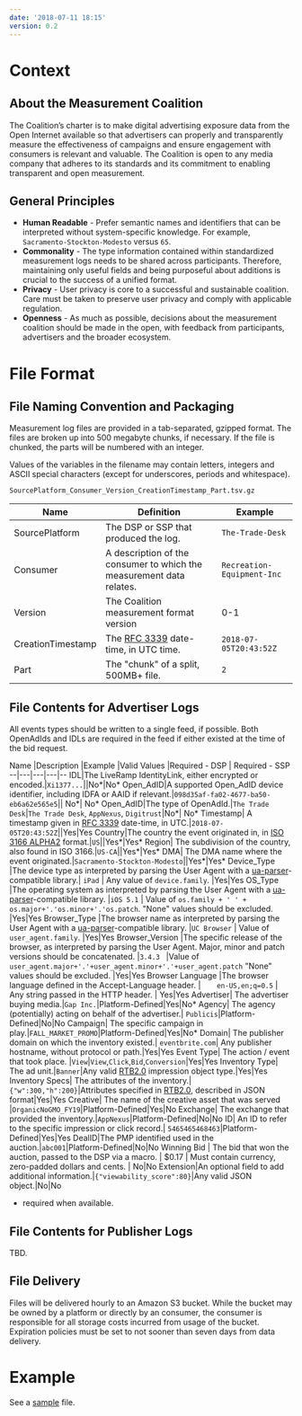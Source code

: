 ```yaml
---
date: '2018-07-11 18:15'
version: 0.2
---
```


# Context

## About the Measurement Coalition
The Coalition’s charter is to make digital advertising exposure data from the Open Internet available so that advertisers can properly and transparently measure the effectiveness of campaigns and ensure engagement with consumers is relevant and valuable. The Coalition is open to any media company that adheres to its standards and its commitment to enabling transparent and open measurement.

## General Principles
- **Human Readable** - Prefer semantic names and identifiers that can be interpreted without system-specific knowledge. For example, `Sacramento-Stockton-Modesto` versus `65`.
- **Commonality** - The type information contained within standardized measurement logs needs to be shared across participants. Therefore, maintaining only useful fields and being purposeful about additions is crucial to the success of a unified format.
- **Privacy** - User privacy is core to a successful and sustainable coalition. Care must be taken to preserve user privacy and comply with applicable regulation.
- **Openness** - As much as possible, decisions about the measurement coalition should be made in the open, with feedback from participants, advertisers and the broader ecosystem.

# File Format
## File Naming Convention and Packaging

Measurement log files are provided in a tab-separated, gzipped format. The files are broken up into 500 megabyte chunks, if necessary. If the file is chunked, the parts will be numbered with an integer.

Values of the variables in the filename may contain letters, integers and ASCII special characters (except for underscores, periods and whitespace).

`SourcePlatform_Consumer_Version_CreationTimestamp_Part.tsv.gz`

Name  |Definition   |Example  
--|---|--
SourcePlatform|The DSP or SSP that produced the log.|`The-Trade-Desk`  
Consumer|A description of the consumer to which the measurement data relates.   |`Recreation-Equipment-Inc`  
Version  |The Coalition measurement format version   | 0-1  
CreationTimestamp|The [RFC 3339](https://tools.ietf.org/html/rfc3339#section-5) date-time, in UTC time.   |`2018-07-05T20:43:52Z`  
Part|The "chunk" of a split, 500MB+ file.   |`2`  

## File Contents for Advertiser Logs
All events types should be written to a single feed, if possible. Both OpenAdIds and IDLs are required in the feed if either existed at the time of the bid request.

Name  |Description   |Example   |Valid Values   |Required - DSP | Required - SSP  
--|---|---|---|--
IDL|The LiveRamp IdentityLink, either encrypted or encoded.|`Xi1377...`||No*|No*
Open_AdID|A supported Open_AdID device identifier, including IDFA or AAID if relevant.|`098d35af-fa02-4677-ba50-eb6a62e565e5`|| No*| No*
Open_AdID|The type of OpenAdId.|`The Trade Desk`|`The Trade Desk`, `AppNexus`, `Digitrust`|No*| No*
Timestamp|	A timestamp given in [RFC 3339](https://tools.ietf.org/html/rfc3339#section-5) date-time, in UTC.|`2018-07-05T20:43:52Z`||Yes|Yes
Country|The country the event originated in, in [ISO 3166 ALPHA2](https://en.wikipedia.org/wiki/ISO_3166-2) format.|`US`||Yes*|Yes*
Region|	The subdivision of the country, also found in ISO 3166.|`US-CA`||Yes*|Yes*
DMA|	The DMA name where the event originated.|`Sacramento-Stockton-Modesto`||Yes*|Yes*
Device_Type  |The device type as interpreted by parsing the User Agent with a [ua-parser](https://github.com/ua-parser)-compatible library.| `iPad`  | Any value of `device.family`.  |Yes|Yes
OS_Type  |The operating system as interpreted by parsing the User Agent with a [ua-parser](https://github.com/ua-parser)-compatible library.   |`iOS 5.1`   | Value of `os.family + ' ' + os.major+'.'os.minor+'.'os.patch`. "None" values should be excluded.  |Yes|Yes
Browser_Type  |The browser name as interpreted by parsing the User Agent with a [ua-parser](https://github.com/ua-parser)-compatible library.  |`UC Browser`   | Value of `user_agent.family`.   |Yes|Yes
Browser_Version  |The specific release of the browser, as interpreted by parsing the User Agent. Major, minor and patch versions should be concatenated. |`3.4.3 `   |Value of `user_agent.major+'.'+user_agent.minor+'.'+user_agent.patch` "None" values should be excluded. |Yes|Yes
Browser Language  |The browser language defined in the Accept-Language header.   |`    en-US,en;q=0.5`   | Any string passed in the HTTP header.  |  Yes|Yes
Advertiser|	The advertiser buying media.|`Gap Inc.`|Platform-Defined|Yes|No*
Agency|	The agency (potentially) acting on behalf of the advertiser.|	`Publicis`|Platform-Defined|No|No
Campaign|	The specific campaign in play.|`FALL_MARKET_PROMO`|Platform-Defined|Yes|No*
Domain|	The publisher domain on which the inventory existed.| `eventbrite.com`| Any publisher hostname, without protocol or path.|Yes|Yes
Event Type|	The action / event that took place. |`View`|`View`,`Click`,`Bid`,`Conversion`|Yes|Yes
Inventory Type|	The ad unit.|`Banner`|Any valid [RTB2.0](https://github.com/openrtb/OpenRTB/blob/master/OpenRTB-API-Specification-Version-2-3-1-FINAL.pdf) impression object type.|Yes|Yes
Inventory Specs|	The attributes of the inventory.|`{"w":300,"h":200}`|Attributes specified in [RTB2.0](https://github.com/openrtb/OpenRTB/blob/master/OpenRTB-API-Specification-Version-2-3-1-FINAL.pdf), described in JSON format|Yes|Yes
Creative|	The name of the creative asset that was served	|`OrganicNoGMO_FY19`|Platform-Defined|Yes|No
Exchange|	The exchange that provided the inventory.|`AppNexus`|Platform-Defined|No|No
ID|	An ID to refer to the specific impression or click record.| `5465465468463`|Platform-Defined|Yes|Yes
DealID|The PMP identified used in the auction.|`abc001`|Platform-Defined|No|No
Winning Bid  | The bid that won the auction, passed to the DSP via a macro.  | $0.17  | Must contain currency, zero-padded dollars and cents. |  No|No
Extension|An optional field to add additional information.|`{"viewability_score":80}`|Any valid JSON object.|No|No

* required when available.

## File Contents for Publisher Logs
TBD.

## File Delivery
Files will be delivered hourly to an Amazon S3 bucket. While the bucket may be owned by a platform or directly by an consumer, the consumer is responsible for all storage costs incurred from usage of the bucket. Expiration policies must be set to not sooner than seven days from data delivery.

# Example

See a [sample]() file.
